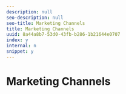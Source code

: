 ```yaml
---
description: null
seo-description: null
seo-title: Marketing Channels
title: Marketing Channels
uuid: 8a44a8b7-53d0-43fb-b286-1b21644e0707
index: y
internal: n
snippet: y
---
```


# Marketing Channels

